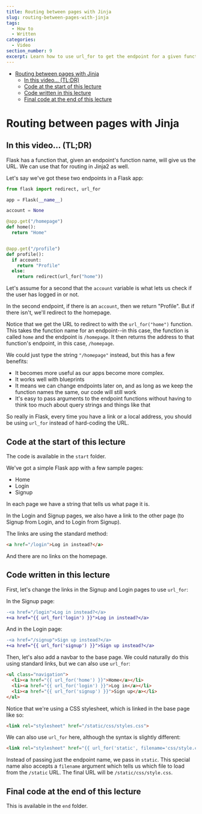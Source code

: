 ```yaml
---
title: Routing between pages with Jinja
slug: routing-between-pages-with-jinja
tags:
  - How to
  - Written
categories:
  - Video
section_number: 9
excerpt: Learn how to use url_for to get the endpoint for a given function name, which will simplify navigating between pages in your Flask apps.
---
```

- [Routing between pages with Jinja](#routing-between-pages-with-jinja)
  - [In this video... (TL;DR)](#in-this-video-tldr)
  - [Code at the start of this lecture](#code-at-the-start-of-this-lecture)
  - [Code written in this lecture](#code-written-in-this-lecture)
  - [Final code at the end of this lecture](#final-code-at-the-end-of-this-lecture)

# Routing between pages with Jinja

## In this video... (TL;DR)

Flask has a function that, given an endpoint's function name, will give us the URL. We can use that for routing in Jinja2 as well.

Let's say we've got these two endpoints in a Flask app:

```py
from flask import redirect, url_for

app = Flask(__name__)

account = None

@app.get("/homepage")
def home():
  return "Home"


@app.get("/profile")
def profile():
  if account:
    return "Profile"
  else:
    return redirect(url_for("home"))
```

Let's assume for a second that the `account` variable is what lets us check if the user has logged in or not.

In the second endpoint, if there is an `account`, then we return "Profile". But if there isn't, we'll redirect to the homepage.

Notice that we get the URL to redirect to with the `url_for("home")` function. This takes the function name for an endpoint--in this case, the function is called `home` and the endpoint is `/homepage`. It then returns the address to that function's endpoint, in this case, `/homepage`.

We could just type the string `"/homepage"` instead, but this has a few benefits:

- It becomes more useful as our apps become more complex.
- It works well with blueprints
- It means we can change endpoints later on, and as long as we keep the function names the same, our code will still work
- It's easy to pass arguments to the endpoint functions without having to think too much about query strings and things like that

So really in Flask, every time you have a link or a local address, you should be using `url_for` instead of hard-coding the URL.

## Code at the start of this lecture

The code is available in the `start` folder.

We've got a simple Flask app with a few sample pages:

- Home
- Login
- Signup

In each page we have a string that tells us what page it is.

In the Login and Signup pages, we also have a link to the other page (to Signup from Login, and to Login from Signup).

The links are using the standard method:

```html
<a href="/login">Log in instead?</a>
```

And there are no links on the homepage.

## Code written in this lecture

First, let's change the links in the Signup and Login pages to use `url_for`:

In the Signup page:

```diff
-<a href="/login">Log in instead?</a>
+<a href="{{ url_for('login') }}">Log in instead?</a>
```

And in the Login page:

```diff
-<a href="/signup">Sign up instead?</a>
+<a href="{{ url_for('signup') }}">Sign up instead?</a>
```

Then, let's also add a navbar to the base page. We could naturally do this using standard links, but we can also use `url_for`:

```html
<ul class="navigation">
  <li><a href="{{ url_for('home') }}">Home</a></li>
  <li><a href="{{ url_for('login') }}">Log in</a></li>
  <li><a href="{{ url_for('signup') }}">Sign up</a></li>
</ul>
```

Notice that we're using a CSS stylesheet, which is linked in the base page like so:

```html
<link rel="stylesheet" href="/static/css/styles.css">
```

We can also use `url_for` here, although the syntax is slightly different:

```html
<link rel="stylesheet" href="{{ url_for('static', filename='css/style.css') }}">
```

Instead of passing just the endpoint name, we pass in `static`. This special name also accepts a `filename` argument which tells us which file to load from the `/static` URL. The final URL will be `/static/css/style.css`.

## Final code at the end of this lecture

This is available in the `end` folder.